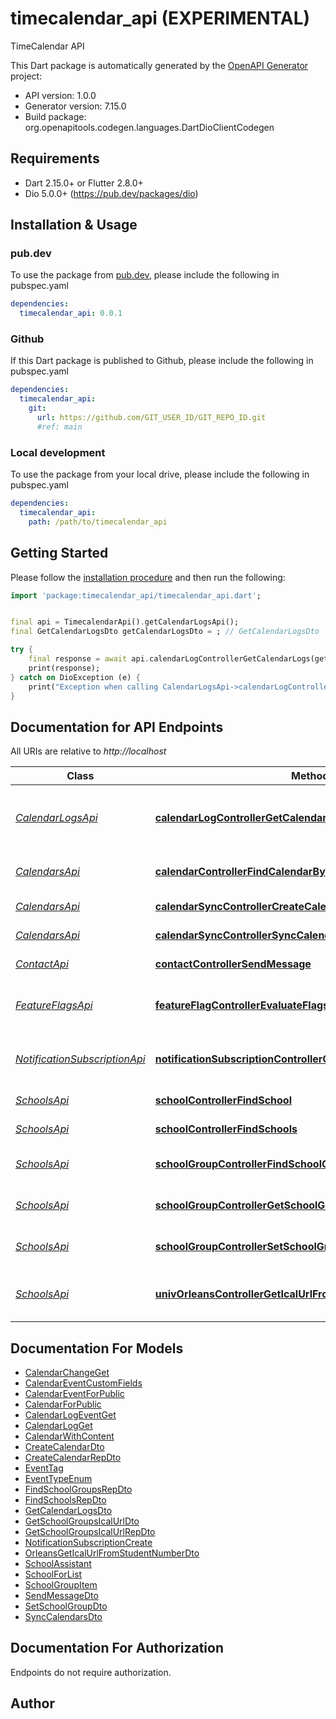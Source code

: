 # timecalendar_api (EXPERIMENTAL)
TimeCalendar API

This Dart package is automatically generated by the [OpenAPI Generator](https://openapi-generator.tech) project:

- API version: 1.0.0
- Generator version: 7.15.0
- Build package: org.openapitools.codegen.languages.DartDioClientCodegen

## Requirements

* Dart 2.15.0+ or Flutter 2.8.0+
* Dio 5.0.0+ (https://pub.dev/packages/dio)

## Installation & Usage

### pub.dev
To use the package from [pub.dev](https://pub.dev), please include the following in pubspec.yaml
```yaml
dependencies:
  timecalendar_api: 0.0.1
```

### Github
If this Dart package is published to Github, please include the following in pubspec.yaml
```yaml
dependencies:
  timecalendar_api:
    git:
      url: https://github.com/GIT_USER_ID/GIT_REPO_ID.git
      #ref: main
```

### Local development
To use the package from your local drive, please include the following in pubspec.yaml
```yaml
dependencies:
  timecalendar_api:
    path: /path/to/timecalendar_api
```

## Getting Started

Please follow the [installation procedure](#installation--usage) and then run the following:

```dart
import 'package:timecalendar_api/timecalendar_api.dart';


final api = TimecalendarApi().getCalendarLogsApi();
final GetCalendarLogsDto getCalendarLogsDto = ; // GetCalendarLogsDto | 

try {
    final response = await api.calendarLogControllerGetCalendarLogs(getCalendarLogsDto);
    print(response);
} catch on DioException (e) {
    print("Exception when calling CalendarLogsApi->calendarLogControllerGetCalendarLogs: $e\n");
}

```

## Documentation for API Endpoints

All URIs are relative to *http://localhost*

Class | Method | HTTP request | Description
------------ | ------------- | ------------- | -------------
[*CalendarLogsApi*](doc/CalendarLogsApi.md) | [**calendarLogControllerGetCalendarLogs**](doc/CalendarLogsApi.md#calendarlogcontrollergetcalendarlogs) | **POST** /calendar-logs/search | Get calendar logs for given tokens
[*CalendarsApi*](doc/CalendarsApi.md) | [**calendarControllerFindCalendarByToken**](doc/CalendarsApi.md#calendarcontrollerfindcalendarbytoken) | **GET** /calendars/by-token/{token} | Find a calendar by its token
[*CalendarsApi*](doc/CalendarsApi.md) | [**calendarSyncControllerCreateCalendar**](doc/CalendarsApi.md#calendarsynccontrollercreatecalendar) | **POST** /calendars | Create a calendar
[*CalendarsApi*](doc/CalendarsApi.md) | [**calendarSyncControllerSyncCalendars**](doc/CalendarsApi.md#calendarsynccontrollersynccalendars) | **POST** /calendars/sync | Sync calendars
[*ContactApi*](doc/ContactApi.md) | [**contactControllerSendMessage**](doc/ContactApi.md#contactcontrollersendmessage) | **POST** /contact | Contact the developers
[*FeatureFlagsApi*](doc/FeatureFlagsApi.md) | [**featureFlagControllerEvaluateFlags**](doc/FeatureFlagsApi.md#featureflagcontrollerevaluateflags) | **GET** /feature-flags/evaluate | Evaluate multiple feature flags
[*NotificationSubscriptionApi*](doc/NotificationSubscriptionApi.md) | [**notificationSubscriptionControllerCreateOrUpdateSubscription**](doc/NotificationSubscriptionApi.md#notificationsubscriptioncontrollercreateorupdatesubscription) | **PUT** /notification-subscription | Create or update notification subscription
[*SchoolsApi*](doc/SchoolsApi.md) | [**schoolControllerFindSchool**](doc/SchoolsApi.md#schoolcontrollerfindschool) | **GET** /schools/{schoolId} | Find a school
[*SchoolsApi*](doc/SchoolsApi.md) | [**schoolControllerFindSchools**](doc/SchoolsApi.md#schoolcontrollerfindschools) | **GET** /schools | Find list of schools
[*SchoolsApi*](doc/SchoolsApi.md) | [**schoolGroupControllerFindSchoolGroups**](doc/SchoolsApi.md#schoolgroupcontrollerfindschoolgroups) | **GET** /schools/{schoolId}/school-group | Find school groups
[*SchoolsApi*](doc/SchoolsApi.md) | [**schoolGroupControllerGetSchoolGroupsIcalUrl**](doc/SchoolsApi.md#schoolgroupcontrollergetschoolgroupsicalurl) | **POST** /schools/{schoolId}/school-group/ical | Get school groups ICal URL
[*SchoolsApi*](doc/SchoolsApi.md) | [**schoolGroupControllerSetSchoolGroups**](doc/SchoolsApi.md#schoolgroupcontrollersetschoolgroups) | **PUT** /schools/{schoolId}/school-group | Set school groups
[*SchoolsApi*](doc/SchoolsApi.md) | [**univOrleansControllerGetIcalUrlFromStudentNumber**](doc/SchoolsApi.md#univorleanscontrollergeticalurlfromstudentnumber) | **POST** /schools/univ-orleans/students | Get the ICal URL from a student number


## Documentation For Models

 - [CalendarChangeGet](doc/CalendarChangeGet.md)
 - [CalendarEventCustomFields](doc/CalendarEventCustomFields.md)
 - [CalendarEventForPublic](doc/CalendarEventForPublic.md)
 - [CalendarForPublic](doc/CalendarForPublic.md)
 - [CalendarLogEventGet](doc/CalendarLogEventGet.md)
 - [CalendarLogGet](doc/CalendarLogGet.md)
 - [CalendarWithContent](doc/CalendarWithContent.md)
 - [CreateCalendarDto](doc/CreateCalendarDto.md)
 - [CreateCalendarRepDto](doc/CreateCalendarRepDto.md)
 - [EventTag](doc/EventTag.md)
 - [EventTypeEnum](doc/EventTypeEnum.md)
 - [FindSchoolGroupsRepDto](doc/FindSchoolGroupsRepDto.md)
 - [FindSchoolsRepDto](doc/FindSchoolsRepDto.md)
 - [GetCalendarLogsDto](doc/GetCalendarLogsDto.md)
 - [GetSchoolGroupsIcalUrlDto](doc/GetSchoolGroupsIcalUrlDto.md)
 - [GetSchoolGroupsIcalUrlRepDto](doc/GetSchoolGroupsIcalUrlRepDto.md)
 - [NotificationSubscriptionCreate](doc/NotificationSubscriptionCreate.md)
 - [OrleansGetIcalUrlFromStudentNumberDto](doc/OrleansGetIcalUrlFromStudentNumberDto.md)
 - [SchoolAssistant](doc/SchoolAssistant.md)
 - [SchoolForList](doc/SchoolForList.md)
 - [SchoolGroupItem](doc/SchoolGroupItem.md)
 - [SendMessageDto](doc/SendMessageDto.md)
 - [SetSchoolGroupDto](doc/SetSchoolGroupDto.md)
 - [SyncCalendarsDto](doc/SyncCalendarsDto.md)


## Documentation For Authorization

Endpoints do not require authorization.


## Author



